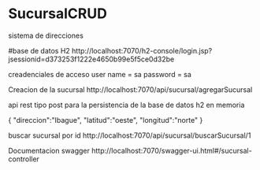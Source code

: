 # SucursalCRUD
sistema de direcciones

#base de datos H2
http://localhost:7070/h2-console/login.jsp?jsessionid=d373253f1222e4650b99e5f5ce0d32be

creadenciales de acceso
user name = sa
password = sa



Creacion de la sucursal
http://localhost:7070/api/sucursal/agregarSucursal

api rest tipo post para la persistencia de la base de datos h2 en memoria 

{
	"direccion":"Ibague",
    "latitud":"oeste",
    "longitud":"norte"
}

buscar sucursal por id
http://localhost:7070/api/sucursal/buscarSucursal/1

Documentacion swagger 
http://localhost:7070/swagger-ui.html#/sucursal-controller
